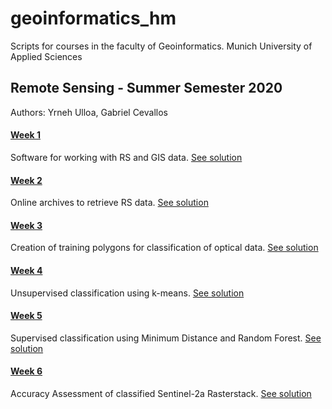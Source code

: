 # geoinformatics_hm
Scripts for courses in the faculty of Geoinformatics. Munich University of Applied Sciences

## Remote Sensing - Summer Semester 2020
Authors: Yrneh Ulloa, Gabriel Cevallos

#### [Week 1](https://mybinder.org/v2/gh/yzut-ydv/geoinformatics_hm/master?filepath=practice1_fe1.ipynb)
Software for working with RS and GIS data. 
[See solution](https://mybinder.org/v2/gh/yzut-ydv/geoinformatics_hm/master?filepath=practice1_fe1-Solution.ipynb)

#### [Week 2](https://mybinder.org/v2/gh/yzut-ydv/geoinformatics_hm/master?filepath=practice2_fe1.ipynb)
Online archives to retrieve RS data.
[See solution](https://mybinder.org/v2/gh/yzut-ydv/geoinformatics_hm/master?filepath=practice2_fe1-Solution.ipynb)

#### [Week 3](https://mybinder.org/v2/gh/yzut-ydv/geoinformatics_hm/master?filepath=practice3_fe1.ipynb)
Creation of training polygons for classification of optical data.
[See solution](https://mybinder.org/v2/gh/yzut-ydv/geoinformatics_hm/master?filepath=practice3_fe1-Solution.ipynb)

#### [Week 4](https://mybinder.org/v2/gh/yzut-ydv/geoinformatics_hm/master?filepath=practice4_fe1.ipynb)
Unsupervised classification using k-means.
[See solution](https://mybinder.org/v2/gh/yzut-ydv/geoinformatics_hm/master?filepath=practice4_fe1-Solution.ipynb)

#### [Week 5](https://mybinder.org/v2/gh/yzut-ydv/geoinformatics_hm/master?filepath=practice5_fe1.ipynb)
Supervised classification using Minimum Distance and Random Forest.
[See solution](https://mybinder.org/v2/gh/yzut-ydv/geoinformatics_hm/master?filepath=practice5_fe1-Solution.ipynb)

#### [Week 6](https://mybinder.org/v2/gh/yzut-ydv/geoinformatics_hm/master?filepath=practice6_fe1.ipynb)
Accuracy Assessment of classified Sentinel-2a Rasterstack.
[See solution](https://mybinder.org/v2/gh/yzut-ydv/geoinformatics_hm/master?filepath=practice6_fe1-Solution.ipynb)
